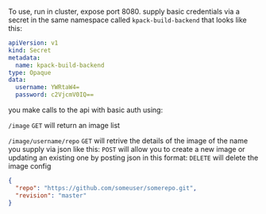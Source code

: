 To use, run in cluster, expose port 8080. supply basic credentials via a secret in the same namespace called `kpack-build-backend`
that looks like this:
```yaml
apiVersion: v1
kind: Secret
metadata:
  name: kpack-build-backend
type: Opaque
data:
  username: YWRtaW4=
  password: c2VjcmV0IQ==
```
you make calls to the api with basic auth using:

`/image`
`GET` will return an image list

`/image/username/repo`
`GET` will retrive the details of the image of the name you supply via json like this:
`POST` will allow you to create a new image or updating an existing one by posting json in this format:
`DELETE` will delete the image config

```json
{
  "repo": "https://github.com/someuser/somerepo.git",
  "revision": "master"
}
```
